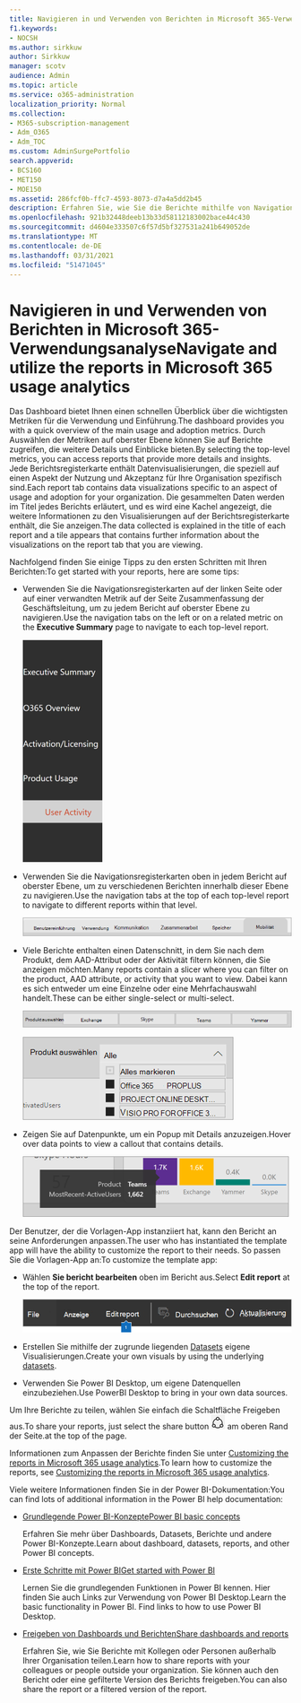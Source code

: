 ```yaml
---
title: Navigieren in und Verwenden von Berichten in Microsoft 365-Verwendungsanalyse
f1.keywords:
- NOCSH
ms.author: sirkkuw
author: Sirkkuw
manager: scotv
audience: Admin
ms.topic: article
ms.service: o365-administration
localization_priority: Normal
ms.collection:
- M365-subscription-management
- Adm_O365
- Adm_TOC
ms.custom: AdminSurgePortfolio
search.appverid:
- BCS160
- MET150
- MOE150
ms.assetid: 286fcf0b-ffc7-4593-8073-d7a4a5dd2b45
description: Erfahren Sie, wie Sie die Berichte mithilfe von Navigationsregisterkarten und -filtern anzeigen.
ms.openlocfilehash: 921b32448deeb13b33d58112183002bace44c430
ms.sourcegitcommit: d4604e333507c6f57d5bf327531a241b649052de
ms.translationtype: MT
ms.contentlocale: de-DE
ms.lasthandoff: 03/31/2021
ms.locfileid: "51471045"
---
```

# <a name="navigate-and-utilize-the-reports-in-microsoft-365-usage-analytics"></a><span data-ttu-id="c3f50-103">Navigieren in und Verwenden von Berichten in Microsoft 365-Verwendungsanalyse</span><span class="sxs-lookup"><span data-stu-id="c3f50-103">Navigate and utilize the reports in Microsoft 365 usage analytics</span></span>

<span data-ttu-id="c3f50-104">Das Dashboard bietet Ihnen einen schnellen Überblick über die wichtigsten Metriken für die Verwendung und Einführung.</span><span class="sxs-lookup"><span data-stu-id="c3f50-104">The dashboard provides you with a quick overview of the main usage and adoption metrics.</span></span> <span data-ttu-id="c3f50-105">Durch Auswählen der Metriken auf oberster Ebene können Sie auf Berichte zugreifen, die weitere Details und Einblicke bieten.</span><span class="sxs-lookup"><span data-stu-id="c3f50-105">By selecting the top-level metrics, you can access reports that provide more details and insights.</span></span> <span data-ttu-id="c3f50-106">Jede Berichtsregisterkarte enthält Datenvisualisierungen, die speziell auf einen Aspekt der Nutzung und Akzeptanz für Ihre Organisation spezifisch sind.</span><span class="sxs-lookup"><span data-stu-id="c3f50-106">Each report tab contains data visualizations specific to an aspect of usage and adoption for your organization.</span></span> <span data-ttu-id="c3f50-107">Die gesammelten Daten werden im Titel jedes Berichts erläutert, und es wird eine Kachel angezeigt, die weitere Informationen zu den Visualisierungen auf der Berichtsregisterkarte enthält, die Sie anzeigen.</span><span class="sxs-lookup"><span data-stu-id="c3f50-107">The data collected is explained in the title of each report and a tile appears that contains further information about the visualizations on the report tab that you are viewing.</span></span>

<span data-ttu-id="c3f50-108">Nachfolgend finden Sie einige Tipps zu den ersten Schritten mit Ihren Berichten:</span><span class="sxs-lookup"><span data-stu-id="c3f50-108">To get started with your reports, here are some tips:</span></span>

- <span data-ttu-id="c3f50-109">Verwenden Sie die Navigationsregisterkarten auf der linken  Seite oder auf einer verwandten Metrik auf der Seite Zusammenfassung der Geschäftsleitung, um zu jedem Bericht auf oberster Ebene zu navigieren.</span><span class="sxs-lookup"><span data-stu-id="c3f50-109">Use the navigation tabs on the left or on a related metric on the **Executive Summary** page to navigate to each top-level report.</span></span>

    ![Zeigt die Navigationsregisterkarten auf der linken Seite an](../../media/navigate-usage-analytics1.png)

- <span data-ttu-id="c3f50-111">Verwenden Sie die Navigationsregisterkarten oben in jedem Bericht auf oberster Ebene, um zu verschiedenen Berichten innerhalb dieser Ebene zu navigieren.</span><span class="sxs-lookup"><span data-stu-id="c3f50-111">Use the navigation tabs at the top of each top-level report to navigate to different reports within that level.</span></span>

    ![Zeigt die Navigationsregisterkarten am Anfang jedes Berichts an.](../../media/navigate-usage-analytics2.png)

- <span data-ttu-id="c3f50-113">Viele Berichte enthalten einen Datenschnitt, in dem Sie nach dem Produkt, dem AAD-Attribut oder der Aktivität filtern können, die Sie anzeigen möchten.</span><span class="sxs-lookup"><span data-stu-id="c3f50-113">Many reports contain a slicer where you can filter on the product, AAD attribute, or activity that you want to view.</span></span> <span data-ttu-id="c3f50-114">Dabei kann es sich entweder um eine Einzelne oder eine Mehrfachauswahl handelt.</span><span class="sxs-lookup"><span data-stu-id="c3f50-114">These can be either single-select or multi-select.</span></span>

    ![Zeigt einen Datenschnitt an](../../media/navigate-usage-analytics3.png)

    ![Zeigt einen Datenschnitt an](../../media/navigate-usage-analytics4.png)


- <span data-ttu-id="c3f50-117">Zeigen Sie auf Datenpunkte, um ein Popup mit Details anzuzeigen.</span><span class="sxs-lookup"><span data-stu-id="c3f50-117">Hover over data points to view a callout that contains details.</span></span>

    ![Zeigt ein Hoverbeispiel an](../../media/navigate-usage-analytics6.png)

<span data-ttu-id="c3f50-119">Der Benutzer, der die Vorlagen-App instanziiert hat, kann den Bericht an seine Anforderungen anpassen.</span><span class="sxs-lookup"><span data-stu-id="c3f50-119">The user who has instantiated the template app will have the ability to customize the report to their needs.</span></span> <span data-ttu-id="c3f50-120">So passen Sie die Vorlagen-App an:</span><span class="sxs-lookup"><span data-stu-id="c3f50-120">To customize the template app:</span></span>

- <span data-ttu-id="c3f50-121">Wählen **Sie bericht bearbeiten** oben im Bericht aus.</span><span class="sxs-lookup"><span data-stu-id="c3f50-121">Select **Edit report** at the top of the report.</span></span>

    ![Zeigt den Bericht "Bearbeiten" an](../../media/navigate-usage-analytics7.png)


- <span data-ttu-id="c3f50-123">Erstellen Sie mithilfe der zugrunde liegenden [Datasets](usage-analytics-data-model.md) eigene Visualisierungen.</span><span class="sxs-lookup"><span data-stu-id="c3f50-123">Create your own visuals by using the underlying [datasets](usage-analytics-data-model.md).</span></span>

- <span data-ttu-id="c3f50-124">Verwenden Sie Power BI Desktop, um eigene Datenquellen einzubeziehen.</span><span class="sxs-lookup"><span data-stu-id="c3f50-124">Use PowerBI Desktop to bring in your own data sources.</span></span>

<span data-ttu-id="c3f50-125">Um Ihre Berichte zu teilen, wählen Sie einfach die Schaltfläche Freigeben aus.</span><span class="sxs-lookup"><span data-stu-id="c3f50-125">To share your reports, just select the share button</span></span> ![Power BI Share icon](../../media/dbb0569d-2013-4f9d-ab9d-d01b09631b92.png) <span data-ttu-id="c3f50-127">am oberen Rand der Seite.</span><span class="sxs-lookup"><span data-stu-id="c3f50-127">at the top of the page.</span></span>

<span data-ttu-id="c3f50-128">Informationen zum Anpassen der Berichte finden Sie unter [Customizing the reports in Microsoft 365 usage analytics](customize-reports.md).</span><span class="sxs-lookup"><span data-stu-id="c3f50-128">To learn how to customize the reports, see [Customizing the reports in Microsoft 365 usage analytics](customize-reports.md).</span></span>

<span data-ttu-id="c3f50-129">Viele weitere Informationen finden Sie in der Power BI-Dokumentation:</span><span class="sxs-lookup"><span data-stu-id="c3f50-129">You can find lots of additional information in the Power BI help documentation:</span></span>

- [<span data-ttu-id="c3f50-130">Grundlegende Power BI-Konzepte</span><span class="sxs-lookup"><span data-stu-id="c3f50-130">Power BI basic concepts</span></span>](/power-bi/service-basic-concepts)

    <span data-ttu-id="c3f50-131">Erfahren Sie mehr über Dashboards, Datasets, Berichte und andere Power BI-Konzepte.</span><span class="sxs-lookup"><span data-stu-id="c3f50-131">Learn about dashboard, datasets, reports, and other Power BI concepts.</span></span>

- [<span data-ttu-id="c3f50-132">Erste Schritte mit Power BI</span><span class="sxs-lookup"><span data-stu-id="c3f50-132">Get started with Power BI</span></span>](/power-bi/service-get-started?wt.mc_id=O365_Reports_PBI_contentpack)

    <span data-ttu-id="c3f50-p104">Lernen Sie die grundlegenden Funktionen in Power BI kennen. Hier finden Sie auch Links zur Verwendung von Power BI Desktop.</span><span class="sxs-lookup"><span data-stu-id="c3f50-p104">Learn the basic functionality in Power BI. Find links to how to use Power BI Desktop.</span></span>

- [<span data-ttu-id="c3f50-135">Freigeben von Dashboards und Berichten</span><span class="sxs-lookup"><span data-stu-id="c3f50-135">Share dashboards and reports</span></span>](/power-bi/service-share-dashboards)

    <span data-ttu-id="c3f50-136">Erfahren Sie, wie Sie Berichte mit Kollegen oder Personen außerhalb Ihrer Organisation teilen.</span><span class="sxs-lookup"><span data-stu-id="c3f50-136">Learn how to share reports with your colleagues or people outside your organization.</span></span> <span data-ttu-id="c3f50-137">Sie können auch den Bericht oder eine gefilterte Version des Berichts freigeben.</span><span class="sxs-lookup"><span data-stu-id="c3f50-137">You can also share the report or a filtered version of the report.</span></span>
